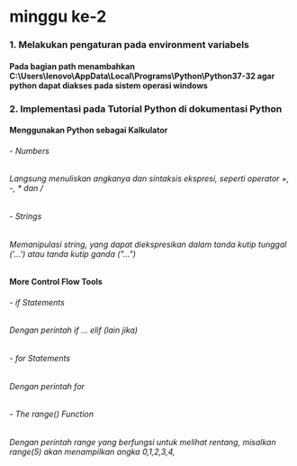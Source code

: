 # minggu ke-2

### 1. Melakukan pengaturan pada environment variabels
#### Pada bagian path menambahkan C:\Users\lenovo\AppData\Local\Programs\Python\Python37-32 agar python dapat diakses pada sistem operasi windows
### 2. Implementasi pada Tutorial Python di dokumentasi Python
####  Menggunakan Python sebagai Kalkulator
###### - Numbers 
###### Langsung menuliskan angkanya dan sintaksis ekspresi, seperti operator +, -, * dan /
###### - Strings
###### Memanipulasi string, yang dapat diekspresikan dalam tanda kutip tunggal ('...') atau tanda kutip ganda ("...")
####  More Control Flow Tools
###### - if Statements
######    Dengan perintah if … elif (lain jika)
###### - for Statements
###### 	  Dengan perintah for 
###### - The range() Function
###### 	  Dengan perintah range yang berfungsi untuk melihat rentang, misalkan range(5) akan menampilkan angka 0,1,2,3,4, 